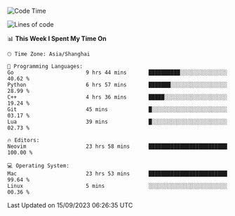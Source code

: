 <!--START_SECTION:waka-->
![Code Time](http://img.shields.io/badge/Code%20Time-1%2C585%20hrs%2041%20mins-blue)

![Lines of code](https://img.shields.io/badge/From%20Hello%20World%20I%27ve%20Written-286.3%20thousand%20lines%20of%20code-blue)

📊 **This Week I Spent My Time On** 

```text
🕑︎ Time Zone: Asia/Shanghai

💬 Programming Languages: 
Go                       9 hrs 44 mins       ██████████░░░░░░░░░░░░░░░   40.62 % 
Python                   6 hrs 57 mins       ███████░░░░░░░░░░░░░░░░░░   28.99 % 
C++                      4 hrs 36 mins       █████░░░░░░░░░░░░░░░░░░░░   19.24 % 
Git                      45 mins             █░░░░░░░░░░░░░░░░░░░░░░░░   03.17 % 
Lua                      39 mins             █░░░░░░░░░░░░░░░░░░░░░░░░   02.73 % 

🔥 Editors: 
Neovim                   23 hrs 58 mins      █████████████████████████   100.00 % 

💻 Operating System: 
Mac                      23 hrs 53 mins      █████████████████████████   99.64 % 
Linux                    5 mins              ░░░░░░░░░░░░░░░░░░░░░░░░░   00.36 % 
```


 Last Updated on 15/09/2023 06:26:35 UTC
<!--END_SECTION:waka-->
